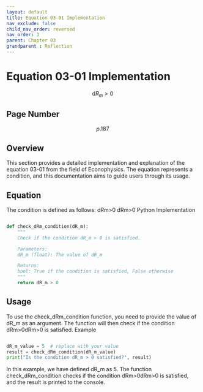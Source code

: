 ```yaml
---
layout: default
title: Equation 03-01 Implementation
nav_exclude: false
child_nav_order: reversed
nav_order: 3
parent: Chapter 03
grandparent : Reflection
---
```


# Equation 03-01 Implementation

$$ \mathrm{d}R_m > 0 \tag{3-01} $$


## Page Number
$$p.187$$

## Overview

This section provides a detailed implementation and explanation of the equation 03-01 from the field of Econophysics. The equation represents a condition, and this documentation aims to guide users through its usage.

## Equation

The condition is defined as follows:
dRm>0
dRm​>0
Python Implementation

```python

def check_dRm_condition(dR_m):
    """
    Check if the condition dR_m > 0 is satisfied.

    Parameters:
    dR_m (float): The value of dR_m

    Returns:
    bool: True if the condition is satisfied, False otherwise
    """
    return dR_m > 0
```
## Usage

To use the check_dRm_condition function, you need to provide the value of dR_m as an argument. The function will then check if the condition dRm>0dRm​>0 is satisfied.
Example

```python

dR_m_value = 5  # replace with your value
result = check_dRm_condition(dR_m_value)
print("Is the condition dR_m > 0 satisfied?", result)
```
In this example, we have defined dR_m as 5. The function check_dRm_condition checks if the condition dRm>0dRm​>0 is satisfied, and the result is printed to the console.
